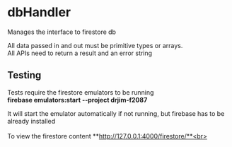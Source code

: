 # dbHandler
Manages the interface to firestore db <br>

All data passed in and out must be primitive types or arrays. <br>
All APIs need to return a result and an error string <br>

## Testing
Tests require the firestore emulators to be running<br>
**firebase emulators:start --project drjim-f2087** <br>

It will start the emulator automatically if not running, but firebase has to be already installed <br>
<br>
To view the firestore content **http://127.0.0.1:4000/firestore/**<br>

